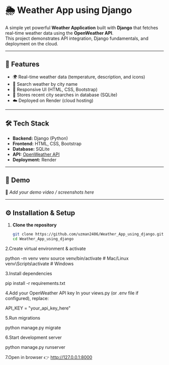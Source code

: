 # 🌦️ Weather App using Django  

A simple yet powerful **Weather Application** built with **Django** that fetches real-time weather data using the **OpenWeather API**.  
This project demonstrates API integration, Django fundamentals, and deployment on the cloud.  

---

## 🚀 Features  
- 🌍 Real-time weather data (temperature, description, and icons)  
- 🔎 Search weather by city name  
- 🎨 Responsive UI (HTML, CSS, Bootstrap)  
- 💾 Stores recent city searches in database (SQLite)  
- ☁️ Deployed on Render (cloud hosting)  

---

## 🛠️ Tech Stack  
- **Backend:** Django (Python)  
- **Frontend:** HTML, CSS, Bootstrap  
- **Database:** SQLite  
- **API:** [OpenWeather API](https://openweathermap.org/api)  
- **Deployment:** Render  

---

## 📸 Demo  
🎥 *Add your demo video / screenshots here*  

---

## ⚙️ Installation & Setup  

1. **Clone the repository**  
   ```bash
   git clone https://github.com/uzman2406/Weather_App_using_django.git
   cd Weather_App_using_django
2.Create virtual environment & activate

python -m venv venv
source venv/bin/activate   # Mac/Linux
venv\Scripts\activate      # Windows


3.Install dependencies

pip install -r requirements.txt


4.Add your OpenWeather API key
In your views.py (or .env file if configured), replace:

API_KEY = "your_api_key_here"


5.Run migrations

python manage.py migrate


6.Start development server

python manage.py runserver


7.Open in browser 👉 http://127.0.0.1:8000
